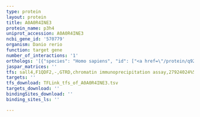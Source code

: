 ```yaml
---
type: protein
layout: protein
title: A0A0R4INE3
protein_name: p3h4
uniprot_accession: A0A0R4INE3
ncbi_gene_id: '570779'
organism: Danio rerio
function: target gene
number_of_interactions: '1'
orthologs: '[{"species": "Homo sapiens", "id": ["<a href=\"/protein/q92791\">Q92791</a>"]}, {"species": "Mus musculus", "id": ["<a href=\"/protein/q8k2b0\">Q8K2B0</a>"]}, {"species": "Rattus norvegicus", "id": ["<a href=\"/protein/q64375\">Q64375</a>"]}, {"species": "Caenorhabditis elegans", "id": ["<a href=\"/protein/q9na33\">Q9NA33</a>"]}]'
jaspar_matrices: ''
tfs: sall4,F1QDF2,-,GTRD,chromatin immunoprecipitation assay,27924024%5Buid%5D,No
targets: ''
tfs_download: TFLink_tfs_of_A0A0R4INE3.tsv
targets_download: ''
bindingSites_download: ''
binding_sites_ls: ''

---
```

